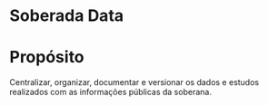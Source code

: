 # Soberada Data

# Propósito

Centralizar, organizar, documentar e versionar os dados e estudos realizados com as informações públicas da soberana.
